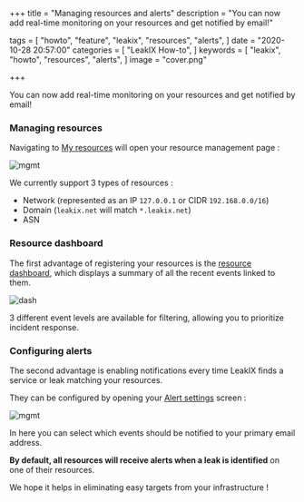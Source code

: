 +++
title = "Managing resources and alerts"
description = "You can now add real-time monitoring on your resources and get notified by email!"

tags = [
    "howto",
    "feature",
    "leakix",
    "resources",
    "alerts",
]
date = "2020-10-28 20:57:00"
categories = [
    "LeakIX How-to",
]
keywords = [
    "leakix",
    "howto",
    "resources",
    "alerts",
]
image = "cover.png"

+++

You can now add real-time monitoring on your resources and get notified by email!

<!--more-->

### Managing resources

Navigating to [My resources](https://leakix.net/settings/resource) will open your resource management page :

![mgmt](/leakix/v2/resources-list.png)

We currently support 3 types of resources :

- Network (represented as an IP `127.0.0.1` or CIDR `192.168.0.0/16`)
- Domain (`leakix.net` will match `*.leakix.net`)
- ASN

### Resource dashboard

The first advantage of registering your resources is the [resource dashboard](https://leakix.net/dashboard/resources),
which displays a summary of all the recent events linked to them.

![dash](/leakix/v2/resource-dash.png)

3 different event levels are available for filtering, allowing you to prioritize incident response.

### Configuring alerts

The second advantage is enabling notifications every time LeakIX finds a service or leak matching your resources.

They can be configured by opening your [Alert settings](https://leakix.net/settings/alert) screen :

![mgmt](/leakix/v2/alert-settings.png)

In here you can select which events should be notified to your primary email address.

**By default, all resources will receive alerts when a leak is identified** on one of their resources.

We hope it helps in eliminating easy targets from your infrastructure !

[leakix]: <https://leakix.net/>
